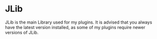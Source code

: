 # JLib
JLib is the main Library used for my plugins.
It is advised that you always have the latest version installed, as some of my plugins require newer versions of JLib.
